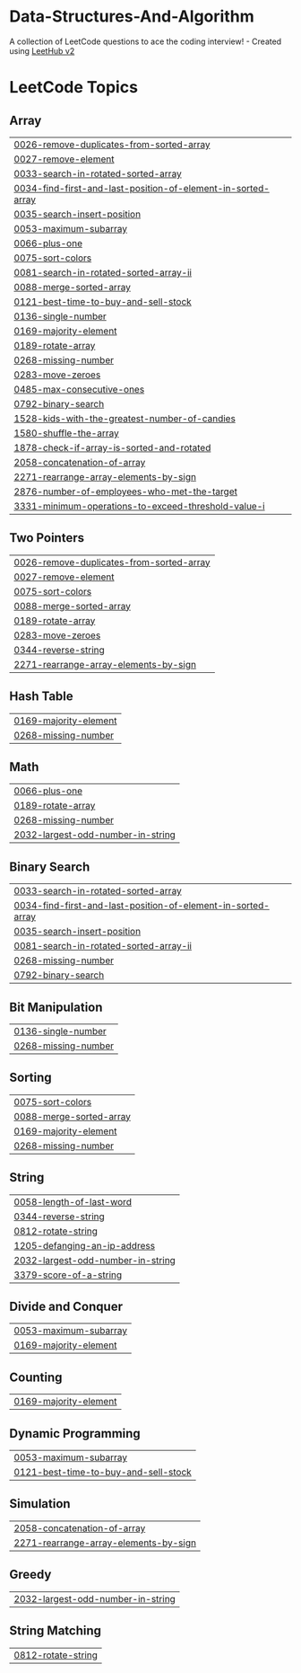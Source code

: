 # Data-Structures-And-Algorithm
A collection of LeetCode questions to ace the coding interview! - Created using [LeetHub v2](https://github.com/arunbhardwaj/LeetHub-2.0)

<!---LeetCode Topics Start-->
# LeetCode Topics
## Array
|  |
| ------- |
| [0026-remove-duplicates-from-sorted-array](https://github.com/pushkar-chavhan/Data-Structures-And-Algorithm/tree/master/0026-remove-duplicates-from-sorted-array) |
| [0027-remove-element](https://github.com/pushkar-chavhan/Data-Structures-And-Algorithm/tree/master/0027-remove-element) |
| [0033-search-in-rotated-sorted-array](https://github.com/pushkar-chavhan/Data-Structures-And-Algorithm/tree/master/0033-search-in-rotated-sorted-array) |
| [0034-find-first-and-last-position-of-element-in-sorted-array](https://github.com/pushkar-chavhan/Data-Structures-And-Algorithm/tree/master/0034-find-first-and-last-position-of-element-in-sorted-array) |
| [0035-search-insert-position](https://github.com/pushkar-chavhan/Data-Structures-And-Algorithm/tree/master/0035-search-insert-position) |
| [0053-maximum-subarray](https://github.com/pushkar-chavhan/Data-Structures-And-Algorithm/tree/master/0053-maximum-subarray) |
| [0066-plus-one](https://github.com/pushkar-chavhan/Data-Structures-And-Algorithm/tree/master/0066-plus-one) |
| [0075-sort-colors](https://github.com/pushkar-chavhan/Data-Structures-And-Algorithm/tree/master/0075-sort-colors) |
| [0081-search-in-rotated-sorted-array-ii](https://github.com/pushkar-chavhan/Data-Structures-And-Algorithm/tree/master/0081-search-in-rotated-sorted-array-ii) |
| [0088-merge-sorted-array](https://github.com/pushkar-chavhan/Data-Structures-And-Algorithm/tree/master/0088-merge-sorted-array) |
| [0121-best-time-to-buy-and-sell-stock](https://github.com/pushkar-chavhan/Data-Structures-And-Algorithm/tree/master/0121-best-time-to-buy-and-sell-stock) |
| [0136-single-number](https://github.com/pushkar-chavhan/Data-Structures-And-Algorithm/tree/master/0136-single-number) |
| [0169-majority-element](https://github.com/pushkar-chavhan/Data-Structures-And-Algorithm/tree/master/0169-majority-element) |
| [0189-rotate-array](https://github.com/pushkar-chavhan/Data-Structures-And-Algorithm/tree/master/0189-rotate-array) |
| [0268-missing-number](https://github.com/pushkar-chavhan/Data-Structures-And-Algorithm/tree/master/0268-missing-number) |
| [0283-move-zeroes](https://github.com/pushkar-chavhan/Data-Structures-And-Algorithm/tree/master/0283-move-zeroes) |
| [0485-max-consecutive-ones](https://github.com/pushkar-chavhan/Data-Structures-And-Algorithm/tree/master/0485-max-consecutive-ones) |
| [0792-binary-search](https://github.com/pushkar-chavhan/Data-Structures-And-Algorithm/tree/master/0792-binary-search) |
| [1528-kids-with-the-greatest-number-of-candies](https://github.com/pushkar-chavhan/Data-Structures-And-Algorithm/tree/master/1528-kids-with-the-greatest-number-of-candies) |
| [1580-shuffle-the-array](https://github.com/pushkar-chavhan/Data-Structures-And-Algorithm/tree/master/1580-shuffle-the-array) |
| [1878-check-if-array-is-sorted-and-rotated](https://github.com/pushkar-chavhan/Data-Structures-And-Algorithm/tree/master/1878-check-if-array-is-sorted-and-rotated) |
| [2058-concatenation-of-array](https://github.com/pushkar-chavhan/Data-Structures-And-Algorithm/tree/master/2058-concatenation-of-array) |
| [2271-rearrange-array-elements-by-sign](https://github.com/pushkar-chavhan/Data-Structures-And-Algorithm/tree/master/2271-rearrange-array-elements-by-sign) |
| [2876-number-of-employees-who-met-the-target](https://github.com/pushkar-chavhan/Data-Structures-And-Algorithm/tree/master/2876-number-of-employees-who-met-the-target) |
| [3331-minimum-operations-to-exceed-threshold-value-i](https://github.com/pushkar-chavhan/Data-Structures-And-Algorithm/tree/master/3331-minimum-operations-to-exceed-threshold-value-i) |
## Two Pointers
|  |
| ------- |
| [0026-remove-duplicates-from-sorted-array](https://github.com/pushkar-chavhan/Data-Structures-And-Algorithm/tree/master/0026-remove-duplicates-from-sorted-array) |
| [0027-remove-element](https://github.com/pushkar-chavhan/Data-Structures-And-Algorithm/tree/master/0027-remove-element) |
| [0075-sort-colors](https://github.com/pushkar-chavhan/Data-Structures-And-Algorithm/tree/master/0075-sort-colors) |
| [0088-merge-sorted-array](https://github.com/pushkar-chavhan/Data-Structures-And-Algorithm/tree/master/0088-merge-sorted-array) |
| [0189-rotate-array](https://github.com/pushkar-chavhan/Data-Structures-And-Algorithm/tree/master/0189-rotate-array) |
| [0283-move-zeroes](https://github.com/pushkar-chavhan/Data-Structures-And-Algorithm/tree/master/0283-move-zeroes) |
| [0344-reverse-string](https://github.com/pushkar-chavhan/Data-Structures-And-Algorithm/tree/master/0344-reverse-string) |
| [2271-rearrange-array-elements-by-sign](https://github.com/pushkar-chavhan/Data-Structures-And-Algorithm/tree/master/2271-rearrange-array-elements-by-sign) |
## Hash Table
|  |
| ------- |
| [0169-majority-element](https://github.com/pushkar-chavhan/Data-Structures-And-Algorithm/tree/master/0169-majority-element) |
| [0268-missing-number](https://github.com/pushkar-chavhan/Data-Structures-And-Algorithm/tree/master/0268-missing-number) |
## Math
|  |
| ------- |
| [0066-plus-one](https://github.com/pushkar-chavhan/Data-Structures-And-Algorithm/tree/master/0066-plus-one) |
| [0189-rotate-array](https://github.com/pushkar-chavhan/Data-Structures-And-Algorithm/tree/master/0189-rotate-array) |
| [0268-missing-number](https://github.com/pushkar-chavhan/Data-Structures-And-Algorithm/tree/master/0268-missing-number) |
| [2032-largest-odd-number-in-string](https://github.com/pushkar-chavhan/Data-Structures-And-Algorithm/tree/master/2032-largest-odd-number-in-string) |
## Binary Search
|  |
| ------- |
| [0033-search-in-rotated-sorted-array](https://github.com/pushkar-chavhan/Data-Structures-And-Algorithm/tree/master/0033-search-in-rotated-sorted-array) |
| [0034-find-first-and-last-position-of-element-in-sorted-array](https://github.com/pushkar-chavhan/Data-Structures-And-Algorithm/tree/master/0034-find-first-and-last-position-of-element-in-sorted-array) |
| [0035-search-insert-position](https://github.com/pushkar-chavhan/Data-Structures-And-Algorithm/tree/master/0035-search-insert-position) |
| [0081-search-in-rotated-sorted-array-ii](https://github.com/pushkar-chavhan/Data-Structures-And-Algorithm/tree/master/0081-search-in-rotated-sorted-array-ii) |
| [0268-missing-number](https://github.com/pushkar-chavhan/Data-Structures-And-Algorithm/tree/master/0268-missing-number) |
| [0792-binary-search](https://github.com/pushkar-chavhan/Data-Structures-And-Algorithm/tree/master/0792-binary-search) |
## Bit Manipulation
|  |
| ------- |
| [0136-single-number](https://github.com/pushkar-chavhan/Data-Structures-And-Algorithm/tree/master/0136-single-number) |
| [0268-missing-number](https://github.com/pushkar-chavhan/Data-Structures-And-Algorithm/tree/master/0268-missing-number) |
## Sorting
|  |
| ------- |
| [0075-sort-colors](https://github.com/pushkar-chavhan/Data-Structures-And-Algorithm/tree/master/0075-sort-colors) |
| [0088-merge-sorted-array](https://github.com/pushkar-chavhan/Data-Structures-And-Algorithm/tree/master/0088-merge-sorted-array) |
| [0169-majority-element](https://github.com/pushkar-chavhan/Data-Structures-And-Algorithm/tree/master/0169-majority-element) |
| [0268-missing-number](https://github.com/pushkar-chavhan/Data-Structures-And-Algorithm/tree/master/0268-missing-number) |
## String
|  |
| ------- |
| [0058-length-of-last-word](https://github.com/pushkar-chavhan/Data-Structures-And-Algorithm/tree/master/0058-length-of-last-word) |
| [0344-reverse-string](https://github.com/pushkar-chavhan/Data-Structures-And-Algorithm/tree/master/0344-reverse-string) |
| [0812-rotate-string](https://github.com/pushkar-chavhan/Data-Structures-And-Algorithm/tree/master/0812-rotate-string) |
| [1205-defanging-an-ip-address](https://github.com/pushkar-chavhan/Data-Structures-And-Algorithm/tree/master/1205-defanging-an-ip-address) |
| [2032-largest-odd-number-in-string](https://github.com/pushkar-chavhan/Data-Structures-And-Algorithm/tree/master/2032-largest-odd-number-in-string) |
| [3379-score-of-a-string](https://github.com/pushkar-chavhan/Data-Structures-And-Algorithm/tree/master/3379-score-of-a-string) |
## Divide and Conquer
|  |
| ------- |
| [0053-maximum-subarray](https://github.com/pushkar-chavhan/Data-Structures-And-Algorithm/tree/master/0053-maximum-subarray) |
| [0169-majority-element](https://github.com/pushkar-chavhan/Data-Structures-And-Algorithm/tree/master/0169-majority-element) |
## Counting
|  |
| ------- |
| [0169-majority-element](https://github.com/pushkar-chavhan/Data-Structures-And-Algorithm/tree/master/0169-majority-element) |
## Dynamic Programming
|  |
| ------- |
| [0053-maximum-subarray](https://github.com/pushkar-chavhan/Data-Structures-And-Algorithm/tree/master/0053-maximum-subarray) |
| [0121-best-time-to-buy-and-sell-stock](https://github.com/pushkar-chavhan/Data-Structures-And-Algorithm/tree/master/0121-best-time-to-buy-and-sell-stock) |
## Simulation
|  |
| ------- |
| [2058-concatenation-of-array](https://github.com/pushkar-chavhan/Data-Structures-And-Algorithm/tree/master/2058-concatenation-of-array) |
| [2271-rearrange-array-elements-by-sign](https://github.com/pushkar-chavhan/Data-Structures-And-Algorithm/tree/master/2271-rearrange-array-elements-by-sign) |
## Greedy
|  |
| ------- |
| [2032-largest-odd-number-in-string](https://github.com/pushkar-chavhan/Data-Structures-And-Algorithm/tree/master/2032-largest-odd-number-in-string) |
## String Matching
|  |
| ------- |
| [0812-rotate-string](https://github.com/pushkar-chavhan/Data-Structures-And-Algorithm/tree/master/0812-rotate-string) |
<!---LeetCode Topics End-->